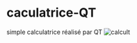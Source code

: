 # caculatrice-QT
simple calculatrice réalisé par QT
![calcult](https://user-images.githubusercontent.com/22420836/31260493-a360781a-aa4e-11e7-9de9-6743601751a9.PNG)
